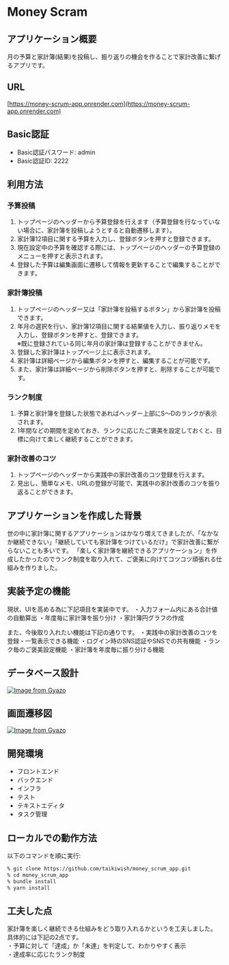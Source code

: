 # Money Scram

## アプリケーション概要
月の予算と家計簿(結果)を投稿し、振り返りの機会を作ることで家計改善に繋げるアプリです。

## URL
[https://money-scrum-app.onrender.com](https://money-scrum-app.onrender.com)

## Basic認証
- Basic認証パスワード: admin
- Basic認証ID: 2222

## 利用方法

### 予算投稿
1. トップページのヘッダーから予算登録を行えます（予算登録を行なっていない場合に、家計簿を投稿しようとすると自動遷移します）。
2. 家計簿12項目に関する予算を入力し、登録ボタンを押すと登録できます。
3. 現在設定中の予算を確認する際には、トップページのヘッダーの予算登録のメニューを押すと表示されます。  
4. 登録した予算は編集画面に遷移して情報を更新することで編集することができます。

### 家計簿投稿
1. トップページのヘッダー又は「家計簿を投稿するボタン」から家計簿を投稿できます。
2. 年月の選択を行い、家計簿12項目に関する結果値を入力し、振り返りメモを入力し、登録ボタンを押すと、登録できます。  
※既に登録されている同じ年月の家計簿は登録することができません。
3. 登録した家計簿はトップページ上に表示されます。  
4. 家計簿は詳細ページから編集ボタンを押すと、編集することが可能です。
5. また、家計簿は詳細ページから削除ボタンを押すと、削除することが可能です。  

### ランク制度
1. 予算と家計簿を登録した状態であればヘッダー上部にS〜Dのランクが表示されます。
2. 1年間などの期間を定めておき、ランクに応じたご褒美を設定しておくと、目標に向けて楽しく継続することができます。

### 家計改善のコツ
1. トップページのヘッダーから実践中の家計改善のコツ登録を行えます。
2. 見出し、簡単なメモ、URLの登録が可能で、実践中の家計改善のコツを振り返ることができます。

## アプリケーションを作成した背景
世の中に家計簿に関するアプリケーションはかなり増えてきましたが、「なかなか継続できない」「継続していても家計簿をつけているだけ」で家計改善に繋がらないことも多いです。
「楽しく家計簿を継続できるアプリケーション」を作成したかったのでランク制度を取り入れて、ご褒美に向けてコツコツ頑張れる仕組みを作りました。


## 実装予定の機能
現状、UIを高める為に下記項目を実装中です。
・入力フォーム内にある合計値の自動算出
・年度毎に家計簿を振り分け
・家計簿円グラフの作成

また、今後取り入れたい機能は下記の通りです。
・実践中の家計改善のコツを登録・一覧表示できる機能
・ログイン時のSNS認証やSNSでの共有機能
・ランク毎のご褒美設定機能
・家計簿を年度毎に振り分ける機能

## データベース設計

[![Image from Gyazo](https://i.gyazo.com/bff534215bbe70b2e5fdb51c1587f2b4.png)](https://gyazo.com/bff534215bbe70b2e5fdb51c1587f2b4)

## 画面遷移図

[![Image from Gyazo](https://i.gyazo.com/c16dc029d3c2c815f921514b4f0e6393.png)](https://gyazo.com/c16dc029d3c2c815f921514b4f0e6393)

## 開発環境
- フロントエンド
- バックエンド
- インフラ
- テスト
- テキストエディタ
- タスク管理

## ローカルでの動作方法
以下のコマンドを順に実行:
```sh
% git clone https://github.com/taikiwish/money_scrum_app.git
% cd money_scrum_app
% bundle install
% yarn install
```

## 工夫した点
家計簿を楽しく継続できる仕組みをどう取り入れるかというを工夫しました。  
具体的には下記の2点です。  
・予算に対して「達成」か「未達」を判定して、わかりやすく表示  
・達成率に応じたランク制度  
